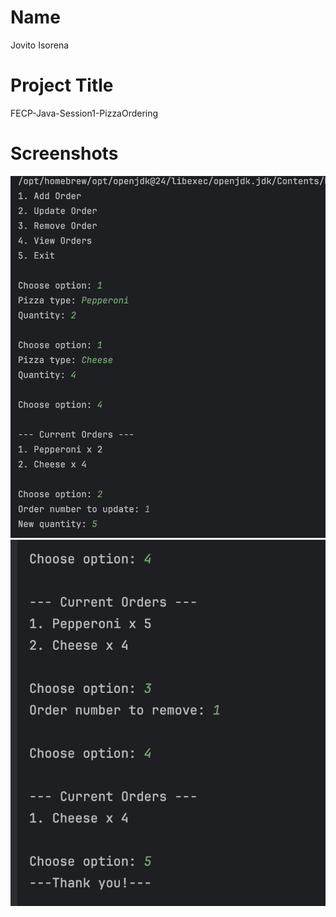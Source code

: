 # Name
Jovito Isorena
# Project Title
FECP-Java-Session1-PizzaOrdering
# Screenshots
![image info](./lab6-1.png)
![image info](./lab6-2.png)